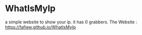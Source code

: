 # WhatIsMyIp
a simple website to show your ip. it has 0 grabbers.
The Website : https://fafiew.github.io/WhatIsMyIp

